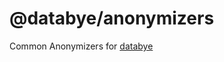 # @databye/anonymizers

Common Anonymizers for [databye]([https://](https://www.npmjs.com/package/databye))
